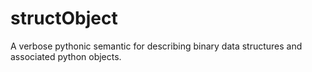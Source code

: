 structObject
============

A verbose pythonic semantic for describing binary data structures and associated python objects.
